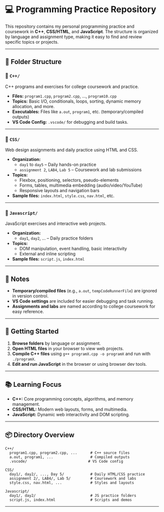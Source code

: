 # 💻 Programming Practice Repository

This repository contains my personal programming practice and coursework in **C++**, **CSS/HTML**, and **JavaScript**. The structure is organized by language and assignment type, making it easy to find and review specific topics or projects.

---

## 📁 Folder Structure

### 🔹 `C++/`
C++ programs and exercises for college coursework and practice.

- **Files:** `program1.cpp`, `program2.cpp`, ..., `program10.cpp`
- **Topics:** Basic I/O, conditionals, loops, sorting, dynamic memory allocation, and more.
- **Executables:** Files like `a.out`, `program1`, etc. (temporary/compiled outputs)
- **VS Code Config:** `.vscode/` for debugging and build tasks.

---

### 🔹 `CSS/`
Web design assignments and daily practice using HTML and CSS.

- **Organization:** 
  - `day1` to `day5` – Daily hands-on practice
  - `assignment 2`, `LAB4`, `Lab 5` – Coursework and lab submissions
- **Topics:** 
  - Flexbox, positioning, selectors, pseudo-elements
  - Forms, tables, multimedia embedding (audio/video/YouTube)
  - Responsive layouts and navigation bars
- **Sample files:** `index.html`, `style.css`, `nav.html`, etc.

---

### 🔹 `Javascript/`
JavaScript exercises and interactive web projects.

- **Organization:** 
  - `day1`, `day2`, ... – Daily practice folders
- **Topics:** 
  - DOM manipulation, event handling, basic interactivity
  - External and inline scripting
- **Sample files:** `script.js`, `index.html`

---

## 📝 Notes

- **Temporary/compiled files** (e.g., `a.out`, `tempCodeRunnerFile`) are ignored in version control.
- **VS Code settings** are included for easier debugging and task running.
- **Assignments and labs** are named according to college coursework for easy reference.

---

## 🚀 Getting Started

1. **Browse folders** by language or assignment.
2. **Open HTML files** in your browser to view web projects.
3. **Compile C++ files** using `g++ programX.cpp -o programX` and run with `./programX`.
4. **Edit and run JavaScript** in the browser or using browser dev tools.

---

## 📚 Learning Focus

- **C++:** Core programming concepts, algorithms, and memory management.
- **CSS/HTML:** Modern web layouts, forms, and multimedia.
- **JavaScript:** Dynamic web interactivity and DOM scripting.

---

## 📦 Directory Overview

```
C++/
  program1.cpp, program2.cpp, ...      # C++ source files
  a.out, program1, ...                 # Compiled outputs
  .vscode/                            # VS Code config

CSS/
  day1/, day2/, ..., Day 5/            # Daily HTML/CSS practice
  assignment 2/, LAB4/, Lab 5/         # Coursework and labs
  style.css, nav.html, ...             # Styles and layouts

Javascript/
  day1/, day2/                         # JS practice folders
  script.js, index.html                # Scripts and demos
```

---

